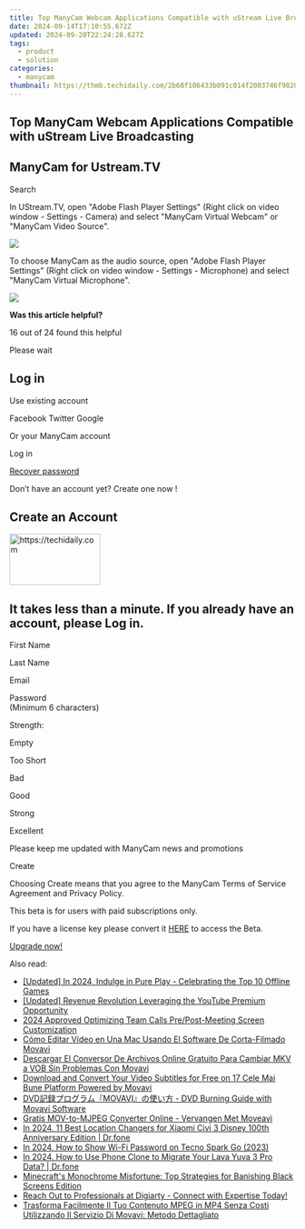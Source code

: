 ```yaml
---
title: Top ManyCam Webcam Applications Compatible with uStream Live Broadcasting
date: 2024-09-14T17:10:55.672Z
updated: 2024-09-20T22:24:28.627Z
tags:
  - product
  - solution
categories:
  - manycam
thumbnail: https://thmb.techidaily.com/2b68f106433b091c014f2083746f9820ace97ab74d68e3b5f340250f5652e1ee.jpg
---
```


## Top ManyCam Webcam Applications Compatible with uStream Live Broadcasting

## ManyCam for Ustream.TV

Search 

In UStream.TV, open "Adobe Flash Player Settings" (Right click on video window - Settings - Camera) and select "ManyCam Virtual Webcam" or "ManyCam Video Source".

![](https://manycam.com/build/images/help/settings/ustream-tv.jpg?v=bc1f9a835f)   
  
  
To choose ManyCam as the audio source, open "Adobe Flash Player Settings" (Right click on video window - Settings - Microphone) and select "ManyCam Virtual Microphone".

![](https://manycam.com/build/images/help/settings/audio/ustream_tv.jpg?v=9199c86900) 

**Was this article helpful?** 

16 out of 24 found this helpful 

  
Please wait 

## Log in

Use existing account

Facebook Twitter Google 

Or your ManyCam account

Log in 

[Recover password](https://tools.techidaily.com/manycam/products/) 

 Don’t have an account yet? Create one now ! 

## Create an Account

<!-- affiliate ads begin -->
<a href="https://25home.pxf.io/c/5597632/2148638/16836" target="_top" id="2148638">
  <img src="//a.impactradius-go.com/display-ad/16836-2148638" border="0" alt="https://techidaily.com" width="160" height="90"/>
</a>
<img height="0" width="0" src="https://25home.pxf.io/i/5597632/2148638/16836" style="position:absolute;visibility:hidden;" border="0" />
<!-- affiliate ads end -->

## It takes less than a minute. If you already have an account, please Log in.

First Name 

Last Name 

Email 

Password  
(Minimum 6 characters) 

Strength: 

Empty

Too Short

Bad

Good

Strong

Excellent

Please keep me updated with ManyCam news and promotions 

Create 

Choosing Create means that you agree to the ManyCam Terms of Service Agreement and Privacy Policy.

This beta is for users with paid subscriptions only.

If you have a license key please convert it [HERE](https://tools.techidaily.com/manycam/products/) to access the Beta.

[Upgrade now!](https://tools.techidaily.com/manycam/products/)

<ins class="adsbygoogle"
     style="display:block"
     data-ad-format="autorelaxed"
     data-ad-client="ca-pub-7571918770474297"
     data-ad-slot="1223367746"></ins>

<ins class="adsbygoogle"
     style="display:block"
     data-ad-client="ca-pub-7571918770474297"
     data-ad-slot="8358498916"
     data-ad-format="auto"
     data-full-width-responsive="true"></ins>

<span class="atpl-alsoreadstyle">Also read:</span>
<div><ul>
<li><a href="https://screen-video-capture.techidaily.com/updated-in-2024-indulge-in-pure-play-celebrating-the-top-10-offline-games/"><u>[Updated] In 2024, Indulge in Pure Play - Celebrating the Top 10 Offline Games</u></a></li>
<li><a href="https://youtube-data.techidaily.com/ed-revenue-revolution-leveraging-the-youtube-premium-opportunity/"><u>[Updated] Revenue Revolution Leveraging the YouTube Premium Opportunity</u></a></li>
<li><a href="https://screen-capture.techidaily.com/2024-approved-optimizing-team-calls-prepost-meeting-screen-customization/"><u>2024 Approved Optimizing Team Calls Pre/Post-Meeting Screen Customization</u></a></li>
<li><a href="https://discover-cloud.techidaily.com/como-editar-video-en-una-mac-usando-el-software-de-corta-filmado-movavi/"><u>Cómo Editar Vídeo en Una Mac Usando El Software De Corta-Filmado Movavi</u></a></li>
<li><a href="https://discover-cloud.techidaily.com/descargar-el-conversor-de-archivos-online-gratuito-para-cambiar-mkv-a-vob-sin-problemas-con-movavi/"><u>Descargar El Conversor De Archivos Online Gratuito Para Cambiar MKV a VOB Sin Problemas Con Movavi</u></a></li>
<li><a href="https://discover-cloud.techidaily.com/download-and-convert-your-video-subtitles-for-free-on-17-cele-mai-bune-platform-powered-by-movavi/"><u>Download and Convert Your Video Subtitles for Free on 17 Cele Mai Bune Platform Powered by Movavi</u></a></li>
<li><a href="https://discover-cloud.techidaily.com/dvdmovavi-dvd-burning-guide-with-movavi-software/"><u>DVD記録プログラム『MOVAVI』の使い方 - DVD Burning Guide with Movavi Software</u></a></li>
<li><a href="https://discover-cloud.techidaily.com/gratis-mov-to-mjpeg-converter-online-vervangen-met-moveavi/"><u>Gratis MOV-to-MJPEG Converter Online - Vervangen Met Moveavi</u></a></li>
<li><a href="https://change-location.techidaily.com/in-2024-11-best-location-changers-for-xiaomi-civi-3-disney-100th-anniversary-edition-drfone-by-drfone-virtual-android/"><u>In 2024, 11 Best Location Changers for Xiaomi Civi 3 Disney 100th Anniversary Edition | Dr.fone</u></a></li>
<li><a href="https://unlock-android.techidaily.com/in-2024-how-to-show-wi-fi-password-on-tecno-spark-go-2023-by-drfone-android/"><u>In 2024, How to Show Wi-Fi Password on Tecno Spark Go (2023)</u></a></li>
<li><a href="https://android-transfer.techidaily.com/in-2024-how-to-use-phone-clone-to-migrate-your-lava-yuva-3-pro-data-drfone-by-drfone-transfer-from-android-transfer-from-android/"><u>In 2024, How to Use Phone Clone to Migrate Your Lava Yuva 3 Pro Data? | Dr.fone</u></a></li>
<li><a href="https://win-answers.techidaily.com/minecrafts-monochrome-misfortune-top-strategies-for-banishing-black-screens-edition/"><u>Minecraft's Monochrome Misfortune: Top Strategies for Banishing Black Screens Edition</u></a></li>
<li><a href="https://some-approaches.techidaily.com/reach-out-to-professionals-at-digiarty-connect-with-expertise-today/"><u>Reach Out to Professionals at Digiarty - Connect with Expertise Today!</u></a></li>
<li><a href="https://discover-cloud.techidaily.com/trasforma-facilmente-il-tuo-contenuto-mpeg-in-mp4-senza-costi-utilizzando-il-servizio-di-movavi-metodo-dettagliato/"><u>Trasforma Facilmente Il Tuo Contenuto MPEG in MP4 Senza Costi Utilizzando Il Servizio Di Movavi: Metodo Dettagliato</u></a></li>
</ul></div>

